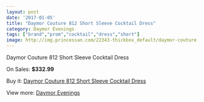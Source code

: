```yaml
---
layout: post
date: '2017-01-05'
title: "Daymor Couture 812 Short Sleeve Cocktail Dress"
category: Daymor Evenings
tags: ["brand","prom","cocktail","dress","short"]
image: http://img.princessan.com/22343-thickbox_default/daymor-couture-812-short-sleeve-cocktail-dress.jpg
---
```

Daymor Couture 812 Short Sleeve Cocktail Dress

On Sales: **$332.99**
<a href="https://www.princessan.com/en/daymor-evenings/10181-daymor-couture-812-short-sleeve-cocktail-dress.html"><amp-img layout="responsive" width="600" height="600" src="//img.princessan.com/22343-thickbox_default/daymor-couture-812-short-sleeve-cocktail-dress.jpg" alt="Daymor Couture 812 Short Sleeve Cocktail Dress 0" /></a>
<a href="https://www.princessan.com/en/daymor-evenings/10181-daymor-couture-812-short-sleeve-cocktail-dress.html"><amp-img layout="responsive" width="600" height="600" src="//img.princessan.com/22344-thickbox_default/daymor-couture-812-short-sleeve-cocktail-dress.jpg" alt="Daymor Couture 812 Short Sleeve Cocktail Dress 1" /></a>

Buy it: [Daymor Couture 812 Short Sleeve Cocktail Dress](https://www.princessan.com/en/daymor-evenings/10181-daymor-couture-812-short-sleeve-cocktail-dress.html "Daymor Couture 812 Short Sleeve Cocktail Dress")

View more: [Daymor Evenings](https://www.princessan.com/en/17-daymor-evenings "Daymor Evenings")